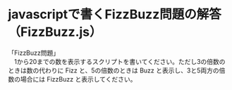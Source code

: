 # javascriptで書くFizzBuzz問題の解答（FizzBuzz.js）

「FizzBuzz問題」<br>
　1から20までの数を表示するスクリプトを書いてください。ただし3の倍数のときは数の代わりに Fizz と、5の倍数のときは Buzz と表示し、3と5両方の倍数の場合には FizzBuzz と表示してください。

